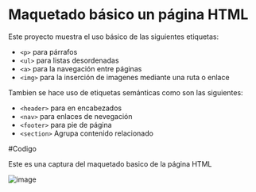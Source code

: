 

# Maquetado básico un página HTML
Este proyecto muestra el uso básico de las siguientes etiquetas:

-  `<p>` para párrafos
- `<ul>` para listas desordenadas
- `<a>` para la navegación entre páginas
- `<img>` para la inserción de imagenes mediante una ruta o enlace


Tambien se hace uso de etiquetas semánticas como son las siguientes:

- `<header>` para en encabezados
- `<nav>` para enlaces de nevegación
- `<footer>` para pie de página
- `<section>` Agrupa contenido relacionado

#Codigo

Este es una captura del maquetado basico de la página HTML

![image](https://github.com/user-attachments/assets/c7dfe0a8-ac14-43d9-9edc-37e6ca3dc7fd)

